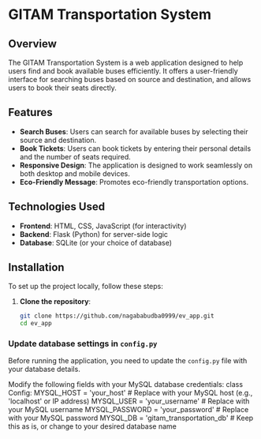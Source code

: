 # GITAM Transportation System

## Overview

The GITAM Transportation System is a web application designed to help users find and book available buses efficiently. It offers a user-friendly interface for searching buses based on source and destination, and allows users to book their seats directly.

## Features

- **Search Buses**: Users can search for available buses by selecting their source and destination.
- **Book Tickets**: Users can book tickets by entering their personal details and the number of seats required.
- **Responsive Design**: The application is designed to work seamlessly on both desktop and mobile devices.
- **Eco-Friendly Message**: Promotes eco-friendly transportation options.

## Technologies Used

- **Frontend**: HTML, CSS, JavaScript (for interactivity)
- **Backend**: Flask (Python) for server-side logic
- **Database**: SQLite (or your choice of database)

## Installation

To set up the project locally, follow these steps:

1. **Clone the repository**:
   ```bash
   git clone https://github.com/nagababudba0999/ev_app.git
   cd ev_app

### Update database settings in `config.py`
Before running the application, you need to update the `config.py` file with your database details. 

   Modify the following fields with your MySQL database credentials:
   class Config:
       MYSQL_HOST = 'your_host'           # Replace with your MySQL host (e.g., 'localhost' or IP address)
       MYSQL_USER = 'your_username'       # Replace with your MySQL username
       MYSQL_PASSWORD = 'your_password'    # Replace with your MySQL password
       MYSQL_DB = 'gitam_transportation_db'  # Keep this as is, or change to your desired database name

